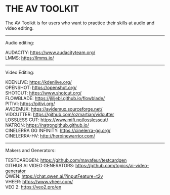 # THE AV TOOLKIT

The AV Toolkit is for users who want to practice their skills at audio and video editing.

-----------------
Audio editing:

AUDACITY: https://www.audacityteam.org/<br>
LMMS: https://lmms.io/<br>

-----------------
Video Editing:

KDENLIVE: https://kdenlive.org/<br>
OPENSHOT: https://openshot.org/<br>
SHOTCUT: https://www.shotcut.org/<br>
FLOWBLADE: https://jliljebl.github.io/flowblade/<br>
PITIVI: https://pitivi.org/<br>
AVIDEMUX: https://avidemux.sourceforge.net/<br>
VIDCUTTER: https://github.com/ozmartian/vidcutter<br>
LOSSLESS CUT: https://www.mifi.no/losslesscut/<br>
NATRON: https://natrongithub.github.io/<br>
CINELERRA GG INFINITY: https://cinelerra-gg.org/<br>
CINELERRA-HV: http://heroinewarrior.com/<br>

----------------
Makers and Generators:

TESTCARDGEN: https://github.com/mayafeur/testcardgen<br>
GITHUB AI VIDEO GENERATORS: https://github.com/topics/ai-video-generator<br>
QWEN: https://chat.qwen.ai/?inputFeature=t2v<br>
VHEER: https://www.vheer.com/<br>
VEO 2: https://veo2.pro/en<br>

